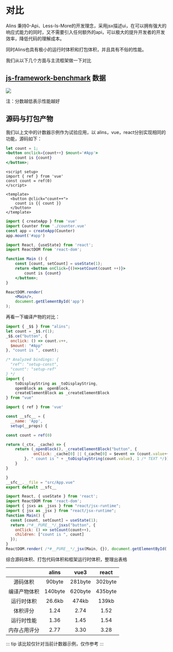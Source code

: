 # 对比

Alins 秉持0-Api、Less-Is-More的开发理念，采用jsx描述ui，在可以拥有强大的响应式能力的同时，又不需要引入任何额外的api，可以极大的提升开发者的开发效率，降低代码的理解成本。

同时Alins也具有极小的运行时体积和打包体积，并且具有不俗的性能。

我们从以下几个方面与主流框架做一下对比

## [js-framework-benchmark](https://github.com/krausest/js-framework-benchmark) 数据

<ViewImg/>

![](https://shiyix.cn/images/alins/performance.jpg)

注：分数越低表示性能越好

## 源码与打包产物

我们以上文中的计数器示例作为试验应用，以 alins，vue，react分别实现相同的功能，源码如下：

<CodeCompare/>

```jsx
let count = 1;
<button onclick={count++} $mount='#App'>
    count is {count}
</button>;
```

<div>

  ```vue
  <script setup>
  import { ref } from 'vue'
  const count = ref(0)
  </script>

  <template>
    <button @click="count++">
      count is {{ count }}
    </button>
  </template>
  ```

  ```js
  import { createApp } from 'vue'
  import Counter from './counter.vue'
  const app = createApp(Counter)
  app.mount('#app')
  ```

</div>

```jsx
import React, {useState} from 'react';
import ReactDOM from 'react-dom';

function Main () {
    const [count, setCount] = useState(1);
    return <button onClick={()=>setCount(count ++)}>
        count is {count}
    </button>;
}

ReactDOM.render(
    <Main/>,
    document.getElementById('app')
);
```


再看一下编译产物的对比：

<CodeCompare/>

```js
import { _$$ } from "alins";
let count = _$$.r(1);
_$$.ce("button", {
  onclick: () => count.v++,
  $mount: "#App"
}, "count is ", count);
```


```js
/* Analyzed bindings: {
  "ref": "setup-const",
  "count": "setup-ref"
} */
import { 
    toDisplayString as _toDisplayString, 
    openBlock as _openBlock, 
    createElementBlock as _createElementBlock 
} from "vue"

import { ref } from 'vue'

const __sfc__ = {
  __name: 'App',
  setup(__props) {

const count = ref(0)

return (_ctx, _cache) => {
    return (_openBlock(), _createElementBlock("button", {
            onClick: _cache[0] || (_cache[0] = $event => (count.value++))
        }, " count is " + _toDisplayString(count.value), 1 /* TEXT */))
    }
}

}
__sfc__.__file = "src/App.vue"
export default __sfc__
```

```js
import React, { useState } from 'react';
import ReactDOM from 'react-dom';
import { jsxs as _jsxs } from "react/jsx-runtime";
import { jsx as _jsx } from "react/jsx-runtime";
function Main() {
  const [count, setCount] = useState(1);
  return /*#__PURE__*/_jsxs("button", {
    onClick: () => setCount(count++),
    children: ["count is ", count]
  });
}
ReactDOM.render( /*#__PURE__*/_jsx(Main, {}), document.getElementById('app'));
```

综合源码体积、打包代码体积和框架运行时体积，整理出表格

|       |      alins      |  vue3 | react |
| :----: | :----: | :----: | :----: | 
| 源码体积     | 90byte | 281byte | 302byte |
| 编译产物体积  | 140byte | 620byte | 435byte |
| 运行时体积   |   26.6kb    | 474kb | 139kb |
| 体积评分   |   1.24    | 2.74 | 1.52 |
| 运行时性能   |   1.36    | 1.45 | 1.54 |
| 内存占用评分   |   2.77    | 3.30 | 3.28 |

::: tip
该比较仅针对当前计数器示例，仅作参考
:::